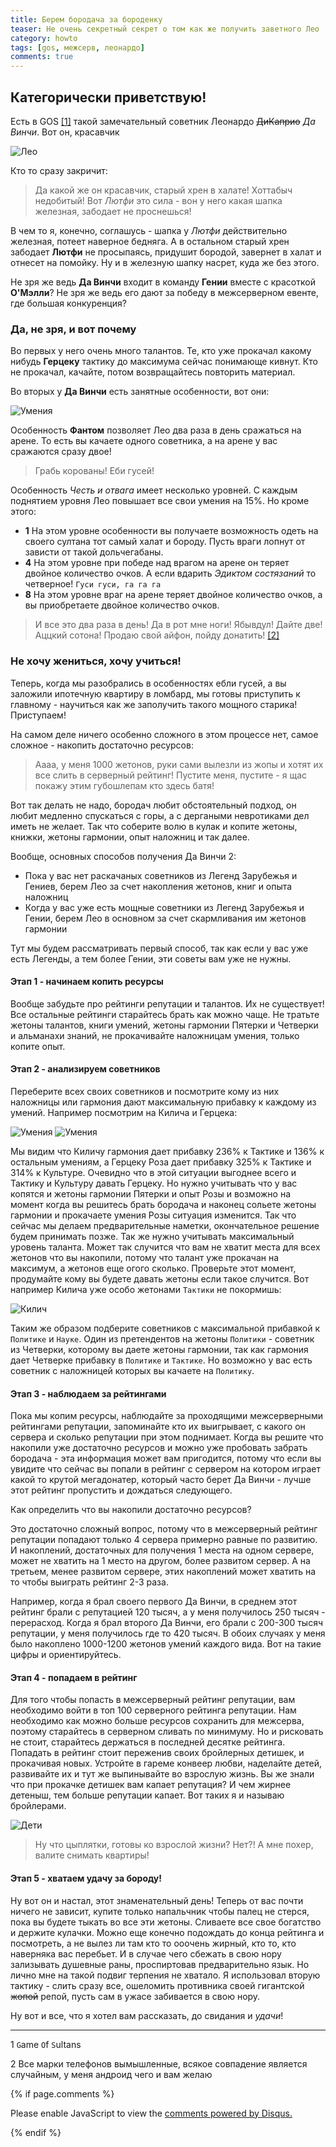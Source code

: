 ```yaml
---
title: Берем бородача за бороденку
teaser: Не очень секретный секрет о том как же получить заветного Лео
category: howto
tags: [gos, межсерв, леонардо]
comments: true
--- 
```


## Категорически приветствую! 

Есть в GOS [[1]](#explain) такой замечательный советник Леонардо ~~ДиКаприо~~ *Да Винчи*. Вот он, красавчик 

![Лео](https://flicus.github.io/gos/i/leo1.jpg)

Кто то сразу закричит:

> Да какой же он красавчик, старый хрен в халате! Хоттабыч недобитый! Вот *Лютфи* это сила - вон у него какая шапка железная, забодает не проснешься!

В чем то я, конечно, соглашусь - шапка у *Лютфи* действительно железная, потеет наверное бедняга. А в остальном старый хрен забодает **Лютфи** не просыпаясь, придушит бородой, завернет в халат и отнесет на помойку. Ну и в железную шапку насрет, куда же без этого. 

Не зря же ведь **Да Винчи** входит в команду __Гении__ вместе с красоткой **О'Мэлли**? Не зря же ведь его дают за победу в межсерверном евенте, где большая конкуренция?

### Да, не зря, и вот почему

Во первых у него очень много талантов. Те, кто уже прокачал какому нибудь **Герцеку** тактику до максимума сейчас понимающе кивнут. Кто не прокачал, качайте, потом возвращайтесь повторить материал. 

Во вторых у **Да Винчи** есть занятные особенности, вот они:

![Умения](https://flicus.github.io/gos/i/leo2.jpg)
 
Особенность **Фантом** позволяет Лео два раза в день сражаться на арене. То есть вы качаете одного советника, а на арене у вас сражаются сразу двое! 

> Грабь корованы! Еби гусей! 

Особенность *Честь и отвага* имеет несколько уровней. С каждым поднятием уровня Лео повышает все свои умения на 15%. Но кроме этого:

 - **1** На этом уровне особенности вы получаете возможность одеть на своего султана тот самый халат и бороду. Пусть враги лопнут от зависти от такой дольчегабаны.
 - **4** На этом уровне при победе над врагом на арене он теряет двойное количество очков. А если вдарить *Эдиктом состязаний* то четверное! `Гуси гуси, га га га`
 - **8** На этом уровне враг на арене теряет двойное количество очков, а вы приобретаете двойное количество очков. 
 
> И все это два раза в день! Да в рот мне ноги! 
> Ябывдул! Дайте две! Аццкий сотона!
> Продаю свой айфон, пойду донатить! [[2]](#explain)

### Не хочу жениться, хочу учиться!

Теперь, когда мы разобрались в особенностях ебли гусей, а вы заложили ипотечную квартиру в ломбард, мы готовы приступить к главному - научиться как же заполучить такого мощного старика! Приступаем!

На самом деле ничего особенно сложного в этом процессе нет, самое сложное - накопить достаточно ресурсов:

> Аааа, у меня 1000 жетонов, руки сами вылезли из жопы и хотят их все слить в серверный рейтинг! Пустите меня, пустите - я щас покажу этим губошлепам кто здесь батя!

Вот так делать не надо, бородач любит обстоятельный подход, он любит медленно спускаться с горы, а с дергаными невротиками дел иметь не желает.
Так что соберите волю в кулак и копите жетоны, книжки, жетоны гармонии, опыт наложниц и так далее.

Вообще, основных способов получения Да Винчи 2:

 - Пока у вас нет раскачаных советников из Легенд Зарубежья и Гениев, берем Лео за счет накопления жетонов, книг и опыта наложниц
 - Когда у вас уже есть мощные советники из Легенд Зарубежья и Гении, берем Лео в основном за счет скармливания им жетонов гармонии
 
Тут мы будем рассматривать первый способ, так как если у вас уже есть Легенды, а тем более Гении, эти советы вам уже не нужны.

#### Этап 1 - начинаем копить ресурсы

Вообще забудьте про рейтинги репутации и талантов. Их не существует! Все остальные рейтинги старайтесь брать как можно чаще. Не тратьте жетоны талантов,
книги умений, жетоны гармонии Пятерки и Четверки и альманахи знаний, не прокачивайте наложницам умения, только копите опыт.

#### Этап 2 - анализируем советников

Переберите всех своих советников и посмотрите кому из них наложницы или гармония дают максимальную прибавку к каждому из умений. Например посмотрим на Килича
и Герцека:

![Умения](https://flicus.github.io/gos/i/kilich.jpg)
![Умения](https://flicus.github.io/gos/i/roza2.jpg)

Мы видим что Киличу гармония дает прибавку 236% к Тактике и 136% к остальным умениям, а Герцеку Роза дает прибавку 325% к Тактике и 314% к Культуре. 
Очевидно что в этой ситуации выгоднее всего и Тактику и Культуру давать Герцеку. Но нужно учитывать что у вас копятся и жетоны гармонии Пятерки и опыт Розы
и возможно на момент когда вы решитесь брать бородача и наконец сольете жетоны гармонии и прокачаете умения Розы ситуация изменится. Так что сейчас мы делаем
предварительные наметки, окончательное решение будем принимать позже. Так же нужно учитывать максимальный уровень таланта. Может так случится что вам не хватит
места для всех жетонов что вы накопили, потому что талант уже прокачан на максимум, а жетонов еще огого сколько. Проверьте этот момент, продумайте кому вы будете
давать жетоны если такое случится. Вот например Килича уже особо жетонами `Тактики` не покормишь:

![Килич](https://flicus.github.io/gos/i/kilich2.jpg)

Таким же образом подберите советников с максимальной прибавкой к `Политике` и `Науке`. Один из претендентов на жетоны `Политики` - советник из Четверки, которому вы
даете жетоны гармонии, так как гармония дает Четверке прибавку в `Политике` и `Тактике`. Но возможно у вас есть советник с наложницей которых вы качаете на `Политику`.

#### Этап 3 - наблюдаем за рейтингами

Пока мы копим ресурсы, наблюдайте за проходящими межсерверными рейтингами репутации, запоминайте кто их выигрывает, с какого он сервера и сколько репутации при этом поднимает. 
Когда вы решите что накопили уже достаточно ресурсов и можно уже пробовать забрать бородача - эта информация может вам пригодится, потому что если вы увидите
что сейчас вы попали в рейтинг с сервером на котором играет какой то крутой мегадонатер, который часто берет Да Винчи - лучше этот рейтинг пропустить и дождаться
следующего. 

Как определить что вы накопили достаточно ресурсов?

Это достаточно сложный вопрос, потому что в межсерверный рейтинг репутации попадают только 4 сервера примерно равные по развитию.
И накоплений, достаточных для получения 1 места на одном сервере, может не хватить на 1 место на другом, более развитом сервер. 
А на третьем, менее развитом сервере, этих накоплений может хватить на то чтобы выиграть рейтинг 2-3 раза. 

Например, когда я брал своего первого Да Винчи, в среднем этот рейтинг брали с репутацией 120 тысяч, а у меня получилось 250 тысяч - перерасход.
Когда я брал второго Да Винчи, его брали с 200-300 тысяч репутации, у меня получилось где то 420 тысяч. В обоих случаях у меня
было накоплено 1000-1200 жетонов умений каждого вида. Вот на такие цифры и ориентируйтесь.       

#### Этап 4 - попадаем в рейтинг

Для того чтобы попасть в межсерверный рейтинг репутации, вам необходимо войти в топ 100 серверного рейтинга репутации. 
Нам необходимо как можно больше ресурсов сохранить для межсерва, поэтому старайтесь в серверном сливать по минимуму.
Но и рисковать не стоит, старайтесь держаться в последней десятке рейтинга. Попадать в рейтинг стоит переженив своих бройлерных
детишек, и прокачивая новых. Устройте в гареме конвеер любви, наделайте детей, развивайте их и тут же выпинывайте во взрослую жизнь.
Вы же знали что при прокачке детишек вам капает репутация? И чем жирнее детеныш, тем больше репутации капает. Вот таких я и называю бройлерами. 

![Дети](https://flicus.github.io/gos/i/deti.jpg)

> Ну что цыплятки, готовы ко взрослой жизни? Нет?! А мне похер, валите снимать квартиры!

#### Этап 5 - хватаем удачу за бороду!

Ну вот он и настал, этот знаменательный день! Теперь от вас почти ничего не зависит, купите только напальчник чтобы палец не стерся, 
пока вы будете тыкать во все эти жетоны. Сливаете все свое богатство и держите кулачки. Можно еще конечно подождать до конца рейтинга
и посмотреть, а не вылез ли там кто то ооочень жирный, кто то, кто наверняка вас перебьет. И в случае чего сбежать в свою нору зализывать
душевные раны, проспиртовав предварительно язык. Но лично мне на такой подвиг терпения не хватало. Я использовал вторую тактику - слить 
сразу все, ошеломить противника своей гигантской ~~жопой~~ репой, пусть сам в ужасе забивается в свою нору.

Ну вот и все, что я хотел вам рассказать, до свидания и *удачи*!

---

<a name="explain"></a>

1 `G`ame `O`f `S`ultans
 
2 Все марки телефонов вымышленные, всякое совпадение является случайным, у меня андроид чего и вам желаю 

{% if page.comments %} 
<div id="disqus_thread"></div>
<script>

/**
*  RECOMMENDED CONFIGURATION VARIABLES: EDIT AND UNCOMMENT THE SECTION BELOW TO INSERT DYNAMIC VALUES FROM YOUR PLATFORM OR CMS.
*  LEARN WHY DEFINING THESE VARIABLES IS IMPORTANT: https://disqus.com/admin/universalcode/#configuration-variables*/
/*
var disqus_config = function () {
this.page.url = PAGE_URL;  // Replace PAGE_URL with your page's canonical URL variable
this.page.identifier = PAGE_IDENTIFIER; // Replace PAGE_IDENTIFIER with your page's unique identifier variable
};
*/
(function() { // DON'T EDIT BELOW THIS LINE
var d = document, s = d.createElement('script');
s.src = 'https://gos-1.disqus.com/embed.js';
s.setAttribute('data-timestamp', +new Date());
(d.head || d.body).appendChild(s);
})();
</script>
<noscript>Please enable JavaScript to view the <a href="https://disqus.com/?ref_noscript">comments powered by Disqus.</a></noscript>
                            
{% endif %}


 